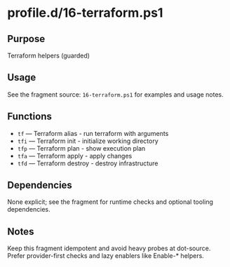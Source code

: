 profile.d/16-terraform.ps1
==========================

Purpose
-------
Terraform helpers (guarded)

Usage
-----
See the fragment source: `16-terraform.ps1` for examples and usage notes.

Functions
---------
- `tf` — Terraform alias - run terraform with arguments
- `tfi` — Terraform init - initialize working directory
- `tfp` — Terraform plan - show execution plan
- `tfa` — Terraform apply - apply changes
- `tfd` — Terraform destroy - destroy infrastructure

Dependencies
------------
None explicit; see the fragment for runtime checks and optional tooling dependencies.

Notes
-----
Keep this fragment idempotent and avoid heavy probes at dot-source. Prefer provider-first checks and lazy enablers like Enable-* helpers.
